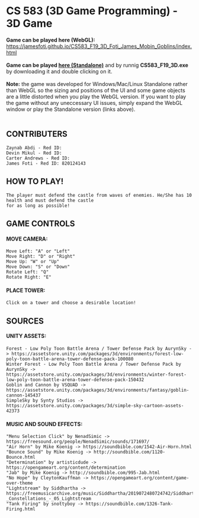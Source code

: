 # CS 583 (3D Game Programming) - 3D Game
**Game can be played here (WebGL):** https://jamesfoti.github.io/CS583_F19_3D_Foti_James_Mobin_Goblins/index.html <br/><br/>
**Game can be played [here (Standalone)](https://github.com/jamesfoti/CS583_F19_3D_Foti_James_Mobin_Goblins/tree/master/Versions/1.0)** and by runnig **CS583_F19_3D.exe** by downloading it and double clicking on it.<br/><br/>
**Note:** the game was developed for Windows/Mac/Linux Standalone rather than WebGL so the sizing and positions of the UI and some game objects are a little distorted when you play the WebGL version. If you want to play the game without any uneccessary UI issues, simply expand the WebGL window or play the Standalone version (links above). <br/><br/>

## CONTRIBUTERS
	Zaynab Abdi - Red ID: 
	Devin Mikul - Red ID: 
	Carter Andrews - Red ID: 
	James Foti - Red ID: 820124143

## HOW TO PLAY!
	The player must defend the castle from waves of enemies. He/She has 10 health and must defend the castle 
	for as long as possible!

## GAME CONTROLS
####	MOVE CAMERA:
	Move Left: "A" or "Left"
	Move Right: "D" or "Right" 
	Move Up: "W" or "Up"
	Move Down: "S" or "Down"
	Rotate Left: "Q"
	Rotate Right: "E"

####	PLACE TOWER: 
	Click on a tower and choose a desirable location!

## SOURCES
####	UNITY ASSETS:
	Forest - Low Poly Toon Battle Arena / Tower Defense Pack by AurynSky -> https://assetstore.unity.com/packages/3d/environments/forest-low-poly-toon-battle-arena-tower-defense-pack-100080
	Winter Forest - Low Poly Toon Battle Arena / Tower Defense Pack by AurynSky -> https://assetstore.unity.com/packages/3d/environments/winter-forest-low-poly-toon-battle-arena-tower-defense-pack-150432
	Goblin and Cannon by VSQUAD -> https://assetstore.unity.com/packages/3d/environments/fantasy/goblin-cannon-145437
	SimpleSky by Synty Studios -> https://assetstore.unity.com/packages/3d/simple-sky-cartoon-assets-42373

####	MUSIC AND SOUND EFFECTS:
	"Menu Selection Click" by NenadSimic -> https://freesound.org/people/NenadSimic/sounds/171697/
	"Air Horn" by Mike Koenig -> https://soundbible.com/1542-Air-Horn.html
	"Bounce Sound" by Mike Koenig -> http://soundbible.com/1120-Bounce.html
	"Determination" by artisticdude -> https://opengameart.org/content/determination
	"Jab" by Mike Koenig -> http://soundbible.com/995-Jab.html
	"No Hope" by CleytonKauffman -> https://opengameart.org/content/game-over-theme
	"Lightstream" by Siddhartha -> https://freemusicarchive.org/music/Siddhartha/2019072480724742/Siddhartha_-_Constellations_-_05_Lightstream
	"Tank Firing" by snottyboy -> https://soundbible.com/1326-Tank-Firing.html
